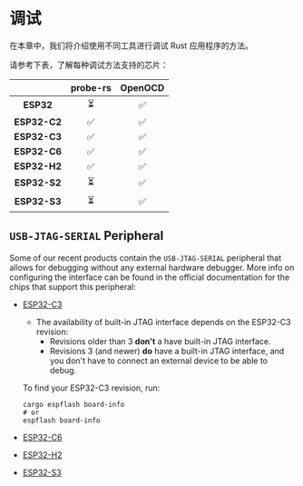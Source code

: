 # 调试

在本章中，我们将介绍使用不同工具进行调试 Rust 应用程序的方法。

请参考下表，了解每种调试方法支持的芯片：

|              | **probe-rs** | **OpenOCD** |
| :----------: | :----------: | :---------: |
|  **ESP32**   |      ⏳       |      ✅      |
| **ESP32-C2** |      ✅       |      ✅      |
| **ESP32-C3** |      ✅       |      ✅      |
| **ESP32-C6** |      ✅       |      ✅      |
| **ESP32-H2** |      ✅       |      ✅      |
| **ESP32-S2** |      ⏳       |      ✅      |
| **ESP32-S3** |      ⏳       |      ✅      |

## `USB-JTAG-SERIAL` Peripheral

Some of our recent products contain the `USB-JTAG-SERIAL` peripheral that allows for debugging without any external hardware debugger. More info on configuring the interface can be found in the official documentation for the chips that support this peripheral:
- [ESP32-C3][esp32c3-docs]
    - The availability of built-in JTAG interface depends on the ESP32-C3 revision:
      - Revisions older than 3 **don't** a have built-in JTAG interface.
      - Revisions 3 (and newer) **do** have a built-in JTAG interface, and you don't have to connect an external device to be able to debug.

    To find your ESP32-C3 revision, run:
    ```shell
    cargo espflash board-info
    # or
    espflash board-info
    ```
- [ESP32-C6][esp32c6-docs]
- [ESP32-H2][esp32h2-docs]
- [ESP32-S3][esp32s3-docs]

[esp32c3-docs]: https://docs.espressif.com/projects/esp-idf/en/latest/esp32c3/api-guides/jtag-debugging/configure-builtin-jtag.html
[esp32c6-docs]: https://docs.espressif.com/projects/esp-idf/en/latest/esp32c6/api-guides/jtag-debugging/configure-builtin-jtag.html
[esp32h2-docs]: https://docs.espressif.com/projects/esp-idf/en/latest/esp32h2/api-guides/jtag-debugging/configure-builtin-jtag.html
[esp32s3-docs]: https://docs.espressif.com/projects/esp-idf/en/latest/esp32s3/api-guides/jtag-debugging/configure-builtin-jtag.html
